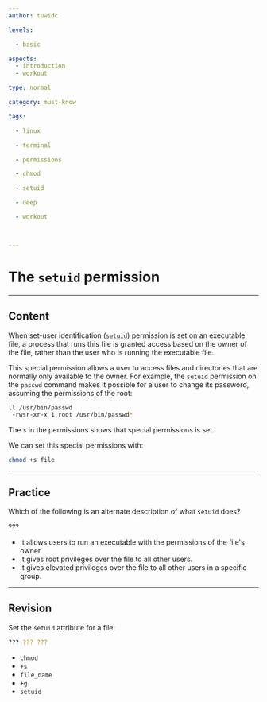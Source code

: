 ```yaml
---
author: tuwidc

levels:

  - basic

aspects:
  - introduction
  - workout

type: normal

category: must-know

tags:

  - linux

  - terminal

  - permissions

  - chmod

  - setuid

  - deep

  - workout



---
```


# The `setuid` permission

---
## Content

When set-user identification (`setuid`) permission is set on an executable file, a process that runs this file is granted access based on the owner of the file, rather than the user who is running the executable file.

This special permission allows a user to access files and directories that are normally only available to the owner. For example, the `setuid` permission on the `passwd` command makes it possible for a user to change its password, assuming the permissions of the root:
```bash
ll /usr/bin/passwd
 -rwsr-xr-x 1 root /usr/bin/passwd*
```
The `s` in the permissions shows that special permissions is set.

We can set this special permissions with:

```bash
chmod +s file
```

---
## Practice

Which of the following is an alternate description of what `setuid` does?

???

* It allows users to run an executable with the permissions of the file's owner.
* It gives root privileges over the file to all other users.
* It gives elevated privileges over the file to all other users in a specific group.

---
## Revision

Set the `setuid` attribute for a file:
```bash
??? ??? ???
```

* `chmod`
* `+s`
* `file_name`
* `+g`
* `setuid`

 
